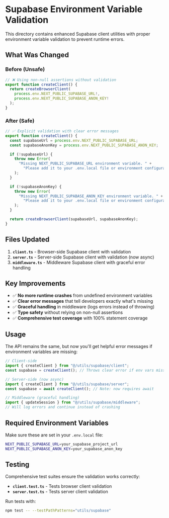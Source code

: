 # Supabase Environment Variable Validation

This directory contains enhanced Supabase client utilities with proper environment variable validation to prevent runtime errors.

## What Was Changed

### Before (Unsafe)

```typescript
// ❌ Using non-null assertions without validation
export function createClient() {
  return createBrowserClient(
    process.env.NEXT_PUBLIC_SUPABASE_URL!,
    process.env.NEXT_PUBLIC_SUPABASE_ANON_KEY!
  );
}
```

### After (Safe)

```typescript
// ✅ Explicit validation with clear error messages
export function createClient() {
  const supabaseUrl = process.env.NEXT_PUBLIC_SUPABASE_URL;
  const supabaseAnonKey = process.env.NEXT_PUBLIC_SUPABASE_ANON_KEY;

  if (!supabaseUrl) {
    throw new Error(
      "Missing NEXT_PUBLIC_SUPABASE_URL environment variable. " +
        "Please add it to your .env.local file or environment configuration."
    );
  }

  if (!supabaseAnonKey) {
    throw new Error(
      "Missing NEXT_PUBLIC_SUPABASE_ANON_KEY environment variable. " +
        "Please add it to your .env.local file or environment configuration."
    );
  }

  return createBrowserClient(supabaseUrl, supabaseAnonKey);
}
```

## Files Updated

1. **`client.ts`** - Browser-side Supabase client with validation
2. **`server.ts`** - Server-side Supabase client with validation (now async)
3. **`middleware.ts`** - Middleware Supabase client with graceful error handling

## Key Improvements

- ✅ **No more runtime crashes** from undefined environment variables
- ✅ **Clear error messages** that tell developers exactly what's missing
- ✅ **Graceful handling** in middleware (logs errors instead of throwing)
- ✅ **Type safety** without relying on non-null assertions
- ✅ **Comprehensive test coverage** with 100% statement coverage

## Usage

The API remains the same, but now you'll get helpful error messages if environment variables are missing:

```typescript
// Client-side
import { createClient } from "@/utils/supabase/client";
const supabase = createClient(); // Throws clear error if env vars missing

// Server-side (now async)
import { createClient } from "@/utils/supabase/server";
const supabase = await createClient(); // Note: now requires await

// Middleware (graceful handling)
import { updateSession } from "@/utils/supabase/middleware";
// Will log errors and continue instead of crashing
```

## Required Environment Variables

Make sure these are set in your `.env.local` file:

```bash
NEXT_PUBLIC_SUPABASE_URL=your_supabase_project_url
NEXT_PUBLIC_SUPABASE_ANON_KEY=your_supabase_anon_key
```

## Testing

Comprehensive test suites ensure the validation works correctly:

- **`client.test.ts`** - Tests browser client validation
- **`server.test.ts`** - Tests server client validation

Run tests with:

```bash
npm test -- --testPathPatterns="utils/supabase"
```
